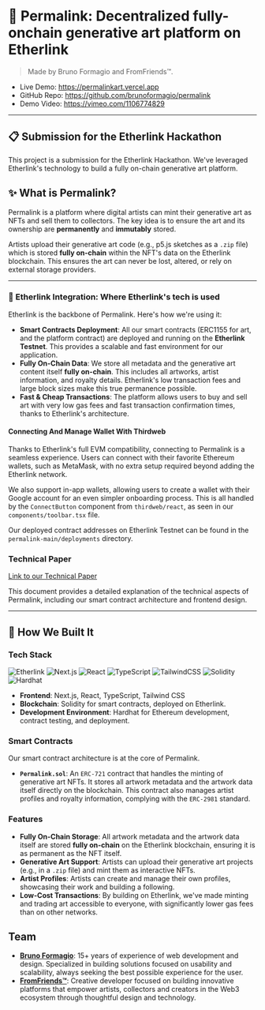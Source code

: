 # 🔗 Permalink: Decentralized fully-onchain generative art platform on Etherlink
> Made by Bruno Formagio and FromFriends™.
- Live Demo: https://permalinkart.vercel.app
- GitHub Repo: https://github.com/brunoformagio/permalink
- Demo Video: https://vimeo.com/1106774829

---

## 📋 Submission for the Etherlink Hackathon

This project is a submission for the Etherlink Hackathon. We've leveraged Etherlink's technology to build a fully on-chain generative art platform.

## ✨ What is Permalink?

Permalink is a platform where digital artists can mint their generative art as NFTs and sell them to collectors. The key idea is to ensure the art and its ownership are **permanently** and **immutably** stored.

Artists upload their generative art code (e.g., p5.js sketches as a `.zip` file) which is stored **fully on-chain** within the NFT's data on the Etherlink blockchain. This ensures the art can never be lost, altered, or rely on external storage providers.

---

### 🔗 Etherlink Integration: Where Etherlink's tech is used

Etherlink is the backbone of Permalink. Here's how we're using it:

- **Smart Contracts Deployment**: All our smart contracts (ERC1155 for art, and the platform contract) are deployed and running on the **Etherlink Testnet**. This provides a scalable and fast environment for our application.
- **Fully On-Chain Data**: We store all metadata and the generative art content itself **fully on-chain**. This includes all artworks, artist information, and royalty details. Etherlink's low transaction fees and large block sizes make this true permanence possible.
- **Fast & Cheap Transactions**: The platform allows users to buy and sell art with very low gas fees and fast transaction confirmation times, thanks to Etherlink's architecture.

#### Connecting And Manage Wallet With Thirdweb
Thanks to Etherlink's full EVM compatibility, connecting to Permalink is a seamless experience. Users can connect with their favorite Ethereum wallets, such as MetaMask, with no extra setup required beyond adding the Etherlink network.

We also support in-app wallets, allowing users to create a wallet with their Google account for an even simpler onboarding process. This is all handled by the `ConnectButton` component from `thirdweb/react`, as seen in our `components/toolbar.tsx` file.

Our deployed contract addresses on Etherlink Testnet can be found in the `permalink-main/deployments` directory.

### Technical Paper

[Link to our Technical Paper](./TECHNICAL_PAPER.md)

This document provides a detailed explanation of the technical aspects of Permalink, including our smart contract architecture and frontend design.

---

## 🚀 How We Built It

### Tech Stack

![Etherlink](https://img.shields.io/badge/Etherlink-FF5722?style=for-the-badge&logo=tezos&logoColor=white)
![Next.js](https://img.shields.io/badge/next.js-000000?style=for-the-badge&logo=nextdotjs&logoColor=white)
![React](https://img.shields.io/badge/react-%2320232a.svg?style=for-the-badge&logo=react&logoColor=%2361DAFB)
![TypeScript](https://img.shields.io/badge/typescript-%23007ACC.svg?style=for-the-badge&logo=typescript&logoColor=white)
![TailwindCSS](https://img.shields.io/badge/tailwindcss-%2338B2AC.svg?style=for-the-badge&logo=tailwind-css&logoColor=white)
![Solidity](https://img.shields.io/badge/Solidity-363636?style=for-the-badge&logo=solidity&logoColor=white)
![Hardhat](https://img.shields.io/badge/Hardhat-D6E52E?style=for-the-badge&logo=hardhat&logoColor=black)

- **Frontend**: Next.js, React, TypeScript, Tailwind CSS
- **Blockchain**: Solidity for smart contracts, deployed on Etherlink.
- **Development Environment**: Hardhat for Ethereum development, contract testing, and deployment.

### Smart Contracts

Our smart contract architecture is at the core of Permalink.

-   **`Permalink.sol`**: An `ERC-721` contract that handles the minting of generative art NFTs. It stores all artwork metadata and the artwork data itself directly on the blockchain. This contract also manages artist profiles and royalty information, complying with the `ERC-2981` standard.

### Features

-   **Fully On-Chain Storage**: All artwork metadata and the artwork data itself are stored **fully on-chain** on the Etherlink blockchain, ensuring it is as permanent as the NFT itself.
-   **Generative Art Support**: Artists can upload their generative art projects (e.g., in a `.zip` file) and mint them as interactive NFTs.
-   **Artist Profiles**: Artists can create and manage their own profiles, showcasing their work and building a following.
-   **Low-Cost Transactions**: By building on Etherlink, we've made minting and trading art accessible to everyone, with significantly lower gas fees than on other networks.

## Team

-   **[Bruno Formagio](https://www.brunoformagio.dev/en)**: 15+ years of experience of web development and design. Specialized in building solutions focused on usability and scalability, always seeking the best possible experience for the user.
-   **[FromFriends™](https://from-friends.github.io/)**: Creative developer focused on building innovative platforms that empower artists, collectors and creators in the Web3 ecosystem through thoughtful design and technology.
